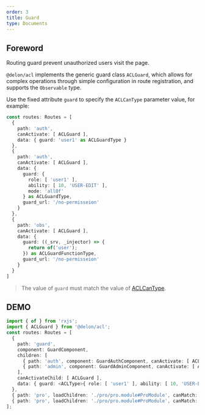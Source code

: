 ```yaml
---
order: 3
title: Guard
type: Documents
---
```


## Foreword

Routing guard prevent unauthorized users visit the page.

`@delon/acl` implements the generic guard class `ACLGuard`, which allows for complex operations through simple configuration in route registration, and supports the `Observable` type.

Use the fixed attribute `guard` to specify the `ACLCanType` parameter value, for example:

```ts
const routes: Routes = [
  {
    path: 'auth',
    canActivate: [ ACLGuard ],
    data: { guard: 'user1' as ACLGuardType }
  },
  {
    path: 'auth',
    canActivate: [ ACLGuard ],
    data: {
      guard: {
        role: [ 'user1' ],
        ability: [ 10, 'USER-EDIT' ],
        mode: 'allOf'
      } as ACLGuardType,
      guard_url: '/no-permisseion'
    }
  },
  {
    path: 'obs',
    canActivate: [ ACLGuard ],
    data: {
      guard: ((_srv, _injector) => {
        return of('user');
      }) as ACLGuardFunctionType,
      guard_url: '/no-permisseion'
    }
  }
]
```

> The value of `guard` must match the value of [ACLCanType](/acl/api#ACLCanType).

## DEMO

```ts
import { of } from 'rxjs';
import { ACLGuard } from '@delon/acl';
const routes: Routes = [
  {
    path: 'guard',
    component: GuardComponent,
    children: [
      { path: 'auth', component: GuardAuthComponent, canActivate: [ ACLGuard ], data: { guard: 'user1' } },
      { path: 'admin', component: GuardAdminComponent, canActivate: [ ACLGuard ], data: { guard: 'admin' } }
    ],
    canActivateChild: [ ACLGuard ],
    data: { guard: <ACLType>{ role: [ 'user1' ], ability: [ 10, 'USER-EDIT' ], mode: 'allOf' } }
  },
  { path: 'pro', loadChildren: './pro/pro.module#ProModule', canMatch: [ ACLGuard ], data: { guard: 1 } },
  { path: 'pro', loadChildren: './pro/pro.module#ProModule', canMatch: [ ACLGuard ], data: { guard: of(false).pipe(map(v => 'admin')) } }
];
```
